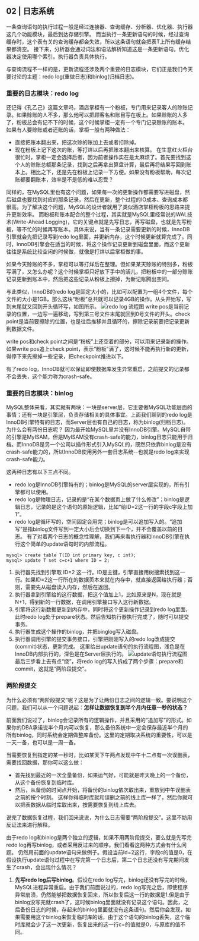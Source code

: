 ## 02 | 日志系统
一条查询语句的执行过程一般是经过连接器、查询缓存、分析器、优化器、执行器这几个功能模块，最后到达存储引擎。
而当执行一条更新语句的时候，经过查询缓存时，这个表有关的查询缓存都会失效，所以这条语句就会把表T上所有缓存结果都清空。
接下来，分析器会通过词法和语法解析知道这是一条更新语句。优化器决定使用哪个索引。执行器负责具体执行。

与查询流程不一样的是，更新流程还涉及两个重要的日志模块，它们正是我们今天要讨论的主题：redo log(重做日志)和binlog(归档日志)。

### 重要的日志模块：redo log
还记得《孔乙己》这篇文章吗，酒店掌柜有一个粉板，专门用来记录客人的赊账记录。如果赊账的人不多，那么他可以把顾客名和账目写在板上。如果赊账的人多了，粉板总会有记不下的时候，这个时候掌柜一定有一个专门记录赊账的账本。
如果有人要赊账或者还账的话，掌柜一般有两种做法：
- 直接把账本翻出来，把这次赊的账加上去或者扣除掉。
- 现在粉板上记下这次的账，等打烊以后再把账本翻出来核算。
在生意红火柜台很忙时，掌柜一定会选择后者，因为前者操作实在是太麻烦了。首先要找到这个人的赊账总额那条记录，找到之后再拿出算盘计算，最后再将结果写回到账本上。相比之下，还是先在粉板上记录一下方便。如果没有粉板帮助，每次记账都要翻账本，效率是不是低的难以忍受？

同样的，在MySQL里也有这个问题，如果每一次的更新操作都需要写进磁盘，然后磁盘也要找到对应的那条记录，然后在更新，整个过程的IO成本、查询成本都很高。为了解决这个问题，MySQL的设计者就用了类似酒店掌柜粉板的思路来提升更新效率。
而粉板和账本配合的整个过程，其实就是MySQL里经常说的WAL技术(Write-Ahead Logging)，它的关键点就是先写日志，再写磁盘，也就是先写粉板，等不忙的时候再写账本。具体来说，当有一条记录需要更新的时候，InnoDB引擎就会先把记录写到redo log里面，并更新内存，这个时候更新就算完成了。同时，InnoDB引擎会在适当的时候，将这个操作记录更新到磁盘里面，而这个更新往往是系统比较空闲的时候做，就像是打烊以后掌柜做的事。

如果今天赊账的不多，掌柜可以等打烊后在整理。但如果某天赊账的特别多，粉板写满了，又怎么办呢？这个时候掌柜只好放下手中的活儿，把粉板中的一部分赊账记录更新到账本中，然后把这些记录从粉板上擦掉，为新记账腾出空间。

与此类似，InnoDB的redo log是固定大小的，比如可以配置为一组4个文件，每个文件的大小是1GB，那么这块“粉板”总共就可以记录4GB的操作。从头开始写，写到末尾就又回到开头循环写，如图所示。
![redo log 流程图](https://static001.geekbang.org/resource/image/16/a7/16a7950217b3f0f4ed02db5db59562a7.png)
write pos是当前记录的位置，一边写一遍移动，写到第三号文件末尾就回到0号文件的开头。check point是当前要擦除的位置，也是往后推移并且循环的，擦除记录前要把记录更新到数据文件。

write pos和check point之间是“粉板”上还空着的部分，可以用来记录新的操作。如果write pos追上check point，表示“粉板”满了，这时候不能再执行新的更新，得停下来先擦掉一些记录，把checkpoint推进以下。

有了redo log，InnoDB就可以保证即使数据库发生异常重启，之前提交的记录都不会丢失，这个能力称为crash-safe。

### 重要的日志模块：binlog
MySQL整体来看，其实就有两块：一块是server层，它主要做MySQL功能层面的事情；还有一块是引擎层，负责存储相关的具体事宜。上面我们聊到的redo log是InnoDB引擎特有的日志，而Server层也有自己的日志，称为binlog(归档日志)。
为什么会有两份日志呢？
因为最开始MySQL里并没有InnoDB引擎。MySQL自带的引擎是MyISAM，但是MyISAM没有crash-safe的能力，binlog日志只能用于归档。而InnoDB是另一个公司以插件形式引入MySQL的，既然只依靠binlog是没有crash-safe能力的，所以InnoDB使用另外一套日志系统--也就是redo log来实现crash-safe能力。

这两种日志有以下三点不同。
- redo log是InnoDB引擎特有的；binlog是MySQL的server层实现的，所有引擎都可以使用。
- redo log是物理日志，记录的是“在某个数据页上做了什么修改”；binlog是逻辑日志，记录的是这个语句的原始逻辑，比如“给ID=2这一行的字段c字段上加1”。
- redo log是循环写的，空间固定会用完；binlog是可以追加写入的。“追加写”是指binlog文件写到一定大小后会切换到下一个，并不会覆盖以前的日志。
有了对着两个日志的概念性理解，我们再来看执行器和InnoDB引擎在执行这个简单的update语句时的内部流程。
```mysql
mysql> create table T(ID int primary key, c int);
mysql> update T set c=c+1 where ID = 2;
```
1. 执行器先找到引擎取 ID=2 这一行。ID是主键，引擎直接用树搜索找到这一行。如果ID=2这一行所在的数据页本来就在内存中，就直接返回给执行器；否则，需要先从磁盘读入内存，然后在返回。
2. 执行器拿到引擎给的这行数据，把这个值加上1，比如原来是N，现在就是N+1，得到新的一行数据，在调用引擎接口写入这行新数据。
3. 引擎将这行新数据更新到内存中，同时将这个更新操作记录到redo log里面，此时redo log处于prepare状态。然后告知执行器执行完成了，随时可以提交事务。
4. 执行器生成这个操作的binlog，并把binglog写入磁盘。
5. 执行器调用引擎的提交事务接口，引擎把刚刚写入的redo log改成提交(commit)状态，更新完成。
这里给出update语句的执行流程图，浅色是在InnoDB内部执行的，深色是在Server层执行的。
![update语句执行流程图](https://static001.geekbang.org/resource/image/2e/be/2e5bff4910ec189fe1ee6e2ecc7b4bbe.png)
最后三步看上去有点“绕”，将redo log的写入拆成了两个步骤：prepare和commit，这就是“两阶段提交”。

### 两阶段提交
为什么必须有“两阶段提交”呢？这是为了让两份日志之间的逻辑一致。要说明这个问题，我们可以从一个问题说起：**怎样让数据恢复到半个月内任意一秒的状态？**

前面我们说过了，binlog会记录所有的逻辑操作，并且采用的“追加写”的形式。如果你的DBA承诺说半个月内可以恢复，那么备份系统中一定会保存最近半个月的所有binlog，同时系统会定期做整库备份。这里的定期取决系统的重要性，可以是一天一备，也可以是一周一备。

当需要恢复到指定的某一秒时，比如某天下午两点发现中午十二点有一次误删表，需要找回数据，那你可以这么做：
- 首先找到最近的一次全量备份，如果运气好，可能就是昨天晚上的一个备份，从这个备份恢复到临时库。
- 然后，从备份的时间点开始，将备份的binlog依次取出来，重放到中午误删表之前的按个时刻。
这样你得临时库就和误删之前的线上库一样了，然后你就可以把表数据从临时库取出来，按需要恢复到线上库去。

说完了数据恢复过程，我们回来说说，为什么日志需要“两阶段提交”。这里不妨用反证法来进行解释。

由于redo log和binlog是两个独立的逻辑，如果不用两阶段提交，要么就是先写完redo log再写binlog，或者采用反过来的顺序。我们看看这两种方式会有什么问题。
仍然用前面的update语句来做例子。假设当前Id=2这行，字段c的值是0，在假设执行update语句过程中在写完第一个日志后，第二个日志还没有写完期间发生了crash，会出现什么情况？
1. **先写redo log后写binlog**。假设在redo log写完，binlog还没有写完的时候，MySQL进程异常重启。由于我们前面说过的，redo log写完之后，即使程序异常崩溃，仍然能够把数据恢复回来，所以恢复后这一行的数据是1.但是由于binlog没写完就crash了，这时候binlog里面就没有记录这个语句。因此，之后备份日志的时候，存起来的binlog里面就没有这条语句。然后你会发现，如果需要用这个binlog来恢复临时库的话，由于这个语句的binlog丢失，这个临时库就会少了这一次更新，恢复出来的这一行c=的值就是0，与原库的值不同。
